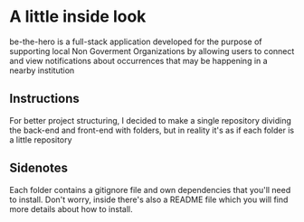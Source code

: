 # A little inside look
  be-the-hero is a full-stack application developed for the purpose of supporting local Non Goverment Organizations by allowing 
  users to connect and view notifications about occurrences that may be happening in a nearby institution

## Instructions
  For better project structuring, I decided to make a single repository dividing the back-end and front-end with folders, but 
  in reality it's as if each folder is a little repository
  
## Sidenotes
  Each folder contains a gitignore file and own dependencies that you'll need to install. Don't worry, inside there's also a
  README file which you will find more details about how to install.
   
